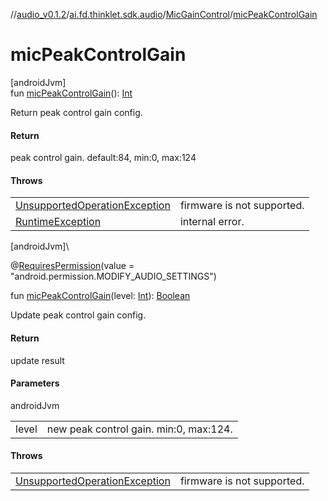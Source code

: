 //[audio_v0.1.2](../../../index.md)/[ai.fd.thinklet.sdk.audio](../index.md)/[MicGainControl](index.md)/[micPeakControlGain](mic-peak-control-gain.md)

# micPeakControlGain

[androidJvm]\
fun [micPeakControlGain](mic-peak-control-gain.md)(): [Int](https://kotlinlang.org/api/latest/jvm/stdlib/kotlin/-int/index.html)

Return peak control gain config.

#### Return

peak control gain. default:84, min:0, max:124

#### Throws

| | |
|---|---|
| [UnsupportedOperationException](https://kotlinlang.org/api/latest/jvm/stdlib/kotlin/-unsupported-operation-exception/index.html) | firmware is not supported. |
| [RuntimeException](https://kotlinlang.org/api/latest/jvm/stdlib/kotlin/-runtime-exception/index.html) | internal error. |

[androidJvm]\

@[RequiresPermission](https://developer.android.com/reference/kotlin/androidx/annotation/RequiresPermission.html)(value = &quot;android.permission.MODIFY_AUDIO_SETTINGS&quot;)

fun [micPeakControlGain](mic-peak-control-gain.md)(level: [Int](https://kotlinlang.org/api/latest/jvm/stdlib/kotlin/-int/index.html)): [Boolean](https://kotlinlang.org/api/latest/jvm/stdlib/kotlin/-boolean/index.html)

Update peak control gain config.

#### Return

update result

#### Parameters

androidJvm

| | |
|---|---|
| level | new peak control gain.  min:0, max:124. |

#### Throws

| | |
|---|---|
| [UnsupportedOperationException](https://kotlinlang.org/api/latest/jvm/stdlib/kotlin/-unsupported-operation-exception/index.html) | firmware is not supported. |
